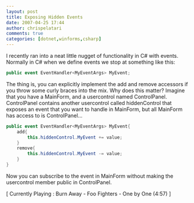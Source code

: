 ```yaml
---
layout: post
title: Exposing Hidden Events
date: 2007-04-25 17:44
author: chrispelatari
comments: true
categories: [dotnet,winforms,csharp]
---
```


I recently ran into a neat little nugget of functionality in C# with events.
Normally in C# when we define events we stop at something like this:

```csharp
public event EventHandler<MyEventArgs> MyEvent;
```

The thing is, you can explicitly implement the add and remove accessors if
you throw some curly braces into the mix. Why does this matter? Imagine that you
have a MainForm, and a usercontrol named ControlPanel. ControlPanel
contains another usercontrol called hiddenControl that exposes an event that you
want to handle in MainForm, but all MainForm has access to is
ControlPanel...

```csharp
public event EventHandler<MyEventArgs> MyEvent{
	add{
		this.hiddenControl.MyEvent += value;
	}
	remove{
		this.hiddenControl.MyEvent -= value;
	}
}
```

Now you can subscribe to the event in MainForm without making the usercontrol
member public in ControlPanel.

[ Currently Playing : Burn Away - Foo Fighters - One by One
(4:57) ]
